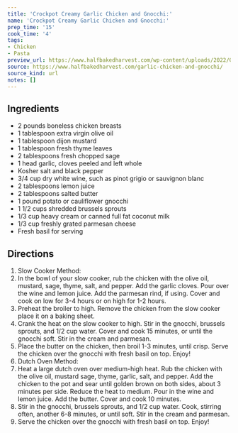```yaml
---
title: 'Crockpot Creamy Garlic Chicken and Gnocchi:'
name: 'Crockpot Creamy Garlic Chicken and Gnocchi:'
prep_time: '15'
cook_time: '4'
tags:
- Chicken
- Pasta
preview_url: https://www.halfbakedharvest.com/wp-content/uploads/2022/09/Crockpot-Creamy-Garlic-Chicken-and-Gnocchi-5.jpg
source: https://www.halfbakedharvest.com/garlic-chicken-and-gnocchi/
source_kind: url
notes: []
---
```


## Ingredients
- 2 pounds boneless chicken breasts
- 1 tablespoon extra virgin olive oil
- 1 tablespoon dijon mustard
- 1 tablespoon fresh thyme leaves
- 2 tablespoons fresh chopped sage
- 1 head garlic, cloves peeled and left whole
- Kosher salt and black pepper
- 3/4 cup dry white wine, such as pinot grigio or sauvignon blanc
- 2 tablespoons lemon juice
- 2 tablespoons salted butter
- 1 pound potato or cauliflower gnocchi
- 1 1/2 cups shredded brussels sprouts
- 1/3 cup heavy cream or canned full fat coconut milk
- 1/3 cup freshly grated parmesan cheese
- Fresh basil for serving


## Directions
1. Slow Cooker Method:
2. In the bowl of your slow cooker, rub the chicken with the olive oil, mustard, sage, thyme, salt, and pepper. Add the garlic cloves. Pour over the wine and lemon juice. Add the parmesan rind, if using. Cover and cook on low for 3-4 hours or on high for 1-2 hours.
3. Preheat the broiler to high. Remove the chicken from the slow cooker place it on a baking sheet.
4. Crank the heat on the slow cooker to high. Stir in the gnocchi, brussels sprouts, and 1/2 cup water. Cover and cook 15 minutes, or until the gnocchi soft. Stir in the cream and parmesan.
5. Place the butter on the chicken, then broil 1-3 minutes, until crisp. Serve the chicken over the gnocchi with fresh basil on top. Enjoy!
6. Dutch Oven Method:
7. Heat a large dutch oven over medium-high heat. Rub the chicken with the olive oil, mustard sage, thyme, garlic, salt, and pepper. Add the chicken to the pot and sear until golden brown on both sides, about 3 minutes per side. Reduce the heat to medium. Pour in the wine and lemon juice. Add the butter. Cover and cook 10 minutes.
8. Stir in the gnocchi, brussels sprouts, and 1/2 cup water. Cook, stirring often, another 6-8 minutes, or until soft. Stir in the cream and parmesan.
9. Serve the chicken over the gnocchi with fresh basil on top. Enjoy!
